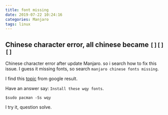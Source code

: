 ```yaml
---
title: font missing
date: 2019-07-22 10:24:16
categories: Manjaro
tags: linux
---
```

## Chinese character error, all chinese became `[][][]`
Chinese character error after update Manjaro. so i search how to fix this issue.
I guess it missing fonts, so search `manjaro chinese fonts missing`.

I find this [topic](https://forum.manjaro.org/t/chinese-character-error-all-chinese-became-in-jwm/5827) from google result.

Have an answer say: `Install these wqy fonts`.

`$sudo pacman -Ss wqy`

I try it, question solve.


